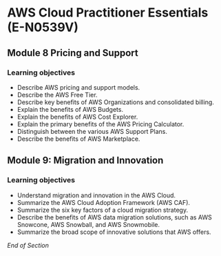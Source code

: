 # AWS Cloud Practitioner Essentials (E-N0539V)

## Module 8 Pricing and Support

### Learning objectives
* Describe AWS pricing and support models.
* Describe the AWS Free Tier.
* Describe key benefits of AWS Organizations and consolidated billing.
* Explain the benefits of AWS Budgets.
* Explain the benefits of AWS Cost Explorer.
* Explain the primary benefits of the AWS Pricing Calculator.
* Distinguish between the various AWS Support Plans.
* Describe the benefits of AWS Marketplace.

## Module 9: Migration and Innovation

### Learning objectives
* Understand migration and innovation in the AWS Cloud.
* Summarize the AWS Cloud Adoption Framework (AWS CAF). 
* Summarize the six key factors of a cloud migration strategy.
* Describe the benefits of AWS data migration solutions, such as AWS Snowcone, AWS Snowball, and AWS Snowmobile.
* Summarize the broad scope of innovative solutions that AWS offers.

*End of Section*